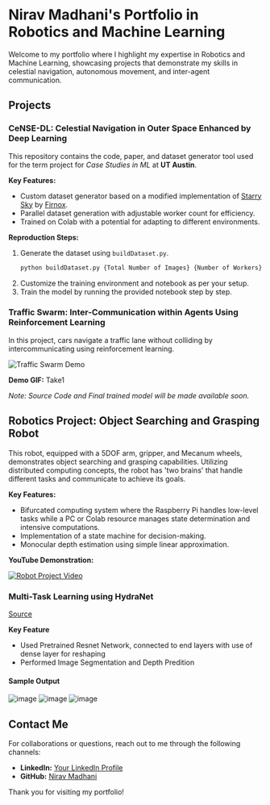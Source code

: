 # Nirav Madhani's Portfolio in Robotics and Machine Learning

Welcome to my portfolio where I highlight my expertise in Robotics and Machine Learning, showcasing projects that demonstrate my skills in celestial navigation, autonomous movement, and inter-agent communication.

## Projects

### CeNSE-DL: Celestial Navigation in Outer Space Enhanced by Deep Learning
This repository contains the code, paper, and dataset generator tool used for the term project for *Case Studies in ML* at **UT Austin**.

**Key Features:**
- Custom dataset generator based on a modified implementation of [Starry Sky](https://github.com/Firnox/StarrySky) by [Firnox](https://github.com/Firnox).
- Parallel dataset generation with adjustable worker count for efficiency.
- Trained on Colab with a potential for adapting to different environments.

**Reproduction Steps:**
1. Generate the dataset using `buildDataset.py`.
    ```python
    python buildDataset.py {Total Number of Images} {Number of Workers}
    ```
2. Customize the training environment and notebook as per your setup.
3. Train the model by running the provided notebook step by step.

### Traffic Swarm: Inter-Communication within Agents Using Reinforcement Learning
In this project, cars navigate a traffic lane without colliding by intercommunicating using reinforcement learning.

![Traffic Swarm Demo](https://user-images.githubusercontent.com/77914957/158375965-51e6d75a-fb06-488b-93f3-51f2e991cc53.gif)

**Demo GIF:** Take1

_Note: Source Code and Final trained model will be made available soon._

## Robotics Project: Object Searching and Grasping Robot
This robot, equipped with a 5DOF arm, gripper, and Mecanum wheels, demonstrates object searching and grasping capabilities. Utilizing distributed computing concepts, the robot has 'two brains' that handle different tasks and communicate to achieve its goals.

**Key Features:**
- Bifurcated computing system where the Raspberry Pi handles low-level tasks while a PC or Colab resource manages state determination and intensive computations.
- Implementation of a state machine for decision-making.
- Monocular depth estimation using simple linear approximation.

**YouTube Demonstration:**


[![Robot Project Video](https://img.youtube.com/vi/rHJ69zlpGIQ/0.jpg)](https://www.youtube.com/watch?v=rHJ69zlpGIQ "Robot Project Video - Click to Watch!")

### Multi-Task Learning using HydraNet

[Source](https://gist.github.com/Nirav-Madhani/641f083f05b39dd83d4dd3664275ba3f)

**Key Feature**
- Used Pretrained Resnet Network, connected to end layers with use of dense layer for reshaping
- Performed Image Segmentation and Depth Predition

#### Sample Output

![image](https://github.com/Nirav-Madhani/Nirav-Madhani/assets/77914957/dcef92e1-b258-4efa-be7f-268a1eca7419)
![image](https://github.com/Nirav-Madhani/Nirav-Madhani/assets/77914957/9dd82ec4-9a2f-4dd6-ba16-c0e5b5678b6c)
![image](https://github.com/Nirav-Madhani/Nirav-Madhani/assets/77914957/ec6955b6-0778-4801-82d3-b649289c1424)



## Contact Me
For collaborations or questions, reach out to me through the following channels:

- **LinkedIn:** [Your LinkedIn Profile](https://www.linkedin.com/in/nrmadhani/)
- **GitHub:** [Nirav Madhani](https://github.com/Nirav-Madhani)

Thank you for visiting my portfolio!
